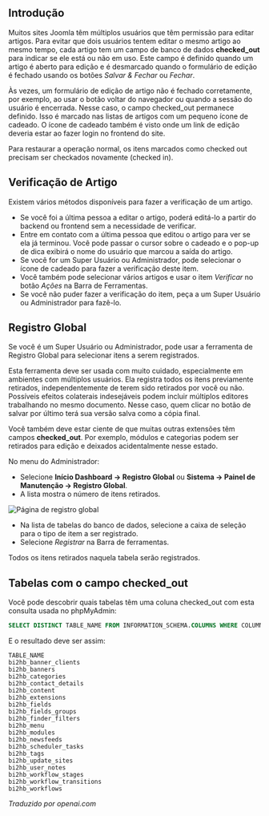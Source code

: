 <!-- Filename: J4.x:Article_Check-out_and_Check-in / Display title: Artigo: Check-in -->

## Introdução

Muitos sites Joomla têm múltiplos usuários que têm permissão para editar artigos. Para evitar que dois usuários tentem editar o mesmo artigo ao mesmo tempo, cada artigo tem um campo de banco de dados **checked_out** para indicar se ele está ou não em uso. Este campo é definido quando um artigo é aberto para edição e é desmarcado quando o formulário de edição é fechado usando os botões *Salvar & Fechar* ou *Fechar*.

Às vezes, um formulário de edição de artigo não é fechado corretamente, por exemplo, ao usar o botão voltar do navegador ou quando a sessão do usuário é encerrada. Nesse caso, o campo checked_out permanece definido. Isso é marcado nas listas de artigos com um pequeno ícone de cadeado. O ícone de cadeado também é visto onde um link de edição deveria estar ao fazer login no frontend do site.

Para restaurar a operação normal, os itens marcados como checked out precisam ser checkados novamente (checked in).

## Verificação de Artigo

Existem vários métodos disponíveis para fazer a verificação de um artigo.

- Se você foi a última pessoa a editar o artigo, poderá editá-lo a partir do backend ou frontend sem a necessidade de verificar.
- Entre em contato com a última pessoa que editou o artigo para ver se ela já terminou. Você pode passar o cursor sobre o cadeado e o pop-up de dica exibirá o nome do usuário que marcou a saída do artigo.
- Se você for um Super Usuário ou Administrador, pode selecionar o ícone de cadeado para fazer a verificação deste item.
- Você também pode selecionar vários artigos e usar o item *Verificar* no botão *Ações* na Barra de Ferramentas.
- Se você não puder fazer a verificação do item, peça a um Super Usuário ou Administrador para fazê-lo.

## Registro Global

Se você é um Super Usuário ou Administrador, pode usar a ferramenta de Registro Global para selecionar itens a serem registrados.

Esta ferramenta deve ser usada com muito cuidado, especialmente em ambientes com múltiplos usuários. Ela registra todos os itens previamente retirados, independentemente de terem sido retirados por você ou não. Possíveis efeitos colaterais indesejáveis podem incluir múltiplos editores trabalhando no mesmo documento. Nesse caso, quem clicar no botão de salvar por último terá sua versão salva como a cópia final.

Você também deve estar ciente de que muitas outras extensões têm campos **checked_out**. Por exemplo, módulos e categorias podem ser retirados para edição e deixados acidentalmente nesse estado.

No menu do Administrador:

- Selecione **Início Dashboard → Registro Global** ou
  **Sistema → Painel de Manutenção → Registro Global**.
- A lista mostra o número de itens retirados.

![Página de registro global](../../../en/images/articles/global-checkin.png)

- Na lista de tabelas do banco de dados, selecione a caixa de seleção para o tipo de item a ser registrado.
- Selecione *Registrar* na Barra de ferramentas.

Todos os itens retirados naquela tabela serão registrados.

## Tabelas com o campo checked_out

Você pode descobrir quais tabelas têm uma coluna checked_out com esta consulta
usada no phpMyAdmin:

```sql
SELECT DISTINCT TABLE_NAME FROM INFORMATION_SCHEMA.COLUMNS WHERE COLUMN_NAME IN ('checked_out') AND TABLE_SCHEMA='j423sd';
```

E o resultado deve ser assim:

```plaintext
TABLE_NAME
bi2hb_banner_clients
bi2hb_banners
bi2hb_categories
bi2hb_contact_details
bi2hb_content
bi2hb_extensions
bi2hb_fields
bi2hb_fields_groups
bi2hb_finder_filters
bi2hb_menu
bi2hb_modules
bi2hb_newsfeeds
bi2hb_scheduler_tasks
bi2hb_tags
bi2hb_update_sites
bi2hb_user_notes
bi2hb_workflow_stages
bi2hb_workflow_transitions
bi2hb_workflows
```

*Traduzido por openai.com*

